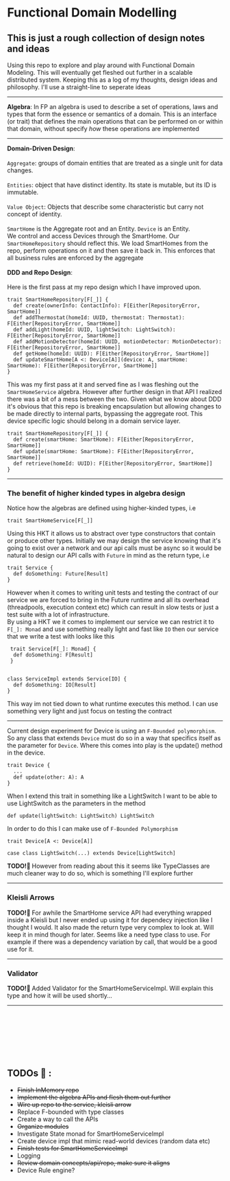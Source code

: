 # Functional Domain Modelling

## This is just a rough collection of design notes and ideas


Using this repo to explore and play around with Functional Domain Modeling.
This will eventually get fleshed out further in a scalable distributed system.  Keeping this as a log of my 
thoughts, design ideas and philosophy.  I'll use a straight-line to seperate ideas

***

<b>Algebra</b>:
In FP an algebra is used to describe a set of operations, laws and types that form the essence
or semantics of a domain.  This is an interface (or trait) that defines the 
main operations that can be performed on or within that domain, without specify *how* these operations
are implemented

***
<b>Domain-Driven Design</b>:
<br>    
`Aggregate`: groups of domain entities that are treated as a single unit for data changes. <br><br>
`Entities`: object that have distinct identity. Its state is mutable, but its ID is immutable. <br><br>
`Value Object`: Objects that describe some characteristic but carry not concept of identity. <br><br>
`SmartHome` is the Aggregate root and an Entity.  `Device` is an Entity.  
We control and access Devices through the SmartHome. Our `SmartHomeRepository` should reflect this. We load
SmartHomes from the repo, perform operations on it and then save it back in. This enforces that all business rules are
enforced by the aggregate
<br>
<br>
<b>DDD and Repo Design</b>:<br><br>
Here is the first pass at my repo design which I have improved upon.  
```
trait SmartHomeRepository[F[_]] {
  def create(ownerInfo: ContactInfo): F[Either[RepositoryError, SmartHome]]
  def addThermostat(homeId: UUID, thermostat: Thermostat): F[Either[RepositoryError, SmartHome]]
  def addLight(homeId: UUID, lightSwitch: LightSwitch): F[Either[RepositoryError, SmartHome]]
  def addMotionDetector(homeId: UUID, motionDetector: MotionDetector): F[Either[RepositoryError, SmartHome]]
  def getHome(homeId: UUID): F[Either[RepositoryError, SmartHome]]
  def updateSmartHome[A <: Device[A]](device: A, smartHome: SmartHome): F[Either[RepositoryError, SmartHome]]
}
```
This was my first pass at it and served fine as I was fleshing out the  `SmartHomeService` algebra. However after further design
in that API I realized there was a bit of a mess between the two. Given what we know about DDD it's obvious that this repo is
breaking encapsulation but allowing changes to be made directly to internal parts, bypassing the aggregate root. This device
specific logic should belong in a domain service layer. 
```
trait SmartHomeRepository[F[_]] {
  def create(smartHome: SmartHome): F[Either[RepositoryError, SmartHome]]
  def update(smartHome: SmartHome): F[Either[RepositoryError, SmartHome]]
  def retrieve(homeId: UUID): F[Either[RepositoryError, SmartHome]]
}
```

***
### The benefit of higher kinded types in algebra design

Notice how the algebras are defined using higher-kinded types, i.e
```
trait SmartHomeService[F[_]]
```
Using this HKT it allows us to abstract over type constructors that contain or produce other types.  Initially we may design
the service knowing that it's going to exist over a network and our api calls must be async so it would be natural to design our API calls
with `Future` in mind as the return type, i.e
```
trait Service {
  def doSomething: Future[Result]
}
```
However when it comes to writing unit tests and testing the contract of our service we are forced to bring in the Future runtime and all its overhead (threadpools, execution context etc) 
which can result in slow tests or just a test suite with a lot of infrastructure. <br>
By using a HKT we it comes to implement our service we can restrict it to `F[_]: Monad` and use something really  light and fast like `IO` then our 
service that we write a test with looks like this
```
 trait Service[F[_]: Monad] {
  def doSomething: F[Result]
 }


class ServiceImpl extends Service[IO] {
  def doSomething: IO[Result]
}
```
This way im not tied down to what runtime executes this method. I can use something very light and just focus on testing the contract



***
Current design experiment for Device is using an `F-Bounded polymorphism`. So any class that extends
`Device` must do so in a way that specifics itself as the parameter for `Device`.  Where this comes into play
is the update() method in the device. 

```
trait Device {
  ...
  def update(other: A): A
}
```

When I extend this trait in something like a LightSwitch I want to be able to use LightSwitch as the parameters
in the method
```
def update(lightSwitch: LightSwitch) LightSwitch
```
In order to do this I can make use of `F-Bounded Polymorphism`
```
trait Device[A <: Device[A]] 

case class LightSwitch(...) extends Device[LightSwitch]
```

<b>TODO!🧠 </b>However from reading about this it seems like TypeClasses are much cleaner way to do so, which is something I'll explore further

***
### Kleisli Arrows
<b>TODO!🧠 </b> For awhile the SmartHome service API had everything wrapped inside a Kleisli but I never ended up using
it for dependecy injection like I thought I would. It also made the return type very complex to look at. Will keep it in mind though
for later. Seems like a need type class to use.  For example if there was a dependency variation by call, that would be a good use for it.
***
### Validator
<b>TODO!🧠 </b> Added Validator for the SmartHomeServiceImpl. Will explain this type and how it will be used shortly...
***

<br>
<br>
<br>
<br>
<br>
<br>


## <b>TODOs 🧠</b> :
  - ~~Finish InMemory repo~~
  - ~~Implement the algebra APIs and flesh them out further~~
  - ~~Wire up repo to the service, kleisli arrow~~
  - Replace F-bounded with type classes
  - Create a way to call the APIs
  - ~~Organize modules~~
  - Investigate State monad for SmartHomeServiceImpl
  - Create device impl that mimic read-world devices (random data etc)
  - ~~Finish tests for SmartHomeServiceImpl~~
  - Logging
  - ~~Review domain concepts/api/repo, make sure it aligns~~
  - Device Rule engine? 
